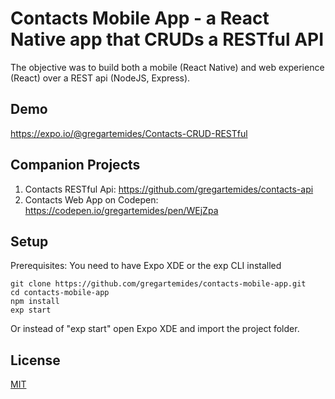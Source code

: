 # Contacts Mobile App - a React Native app that CRUDs a RESTful API

The objective was to build both a mobile (React Native) and web experience (React) over a REST api (NodeJS, Express).

## Demo
https://expo.io/@gregartemides/Contacts-CRUD-RESTful

## Companion Projects
1. Contacts RESTful Api: https://github.com/gregartemides/contacts-api
2. Contacts Web App on Codepen: https://codepen.io/gregartemides/pen/WEjZpa

## Setup
Prerequisites: You need to have Expo XDE or the exp CLI installed
```
git clone https://github.com/gregartemides/contacts-mobile-app.git
cd contacts-mobile-app
npm install
exp start
```
Or instead of "exp start" open Expo XDE and import the project folder.

## License

[MIT](LICENSE)